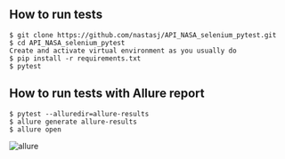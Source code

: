 ##  How to run tests

```
$ git clone https://github.com/nastasj/API_NASA_selenium_pytest.git
$ cd API_NASA_selenium_pytest
Create and activate virtual environment as you usually do
$ pip install -r requirements.txt
$ pytest
``` 

##  How to run tests with Allure report

```
$ pytest --alluredir=allure-results
$ allure generate allure-results
$ allure open
``` 
![allure](https://user-images.githubusercontent.com/78635647/110435153-b3e46580-80c3-11eb-9648-381852bad345.png)
